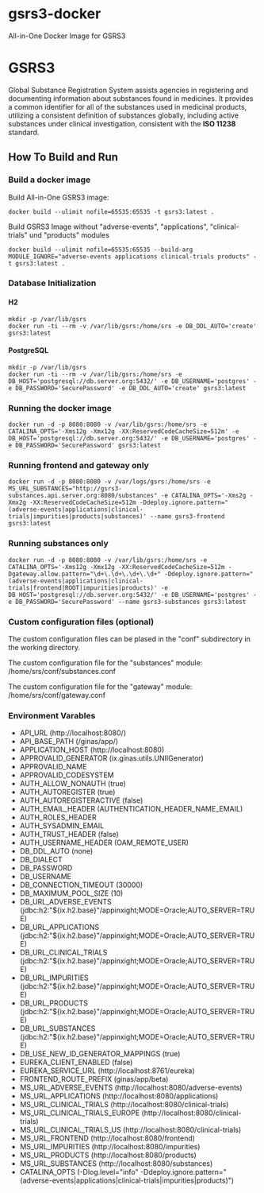 # gsrs3-docker
All-in-One Docker Image for GSRS3

# GSRS3

Global Substance Registration System assists agencies in 
registering and documenting information about substances 
found in medicines. It provides a 
common identifier for all of the substances 
used in medicinal products, utilizing a 
consistent definition of substances globally, 
including active substances under clinical 
investigation, consistent with the **ISO 11238** standard.

## How To Build and Run

### Build a docker image
Build All-in-One GSRS3 image:
```
docker build --ulimit nofile=65535:65535 -t gsrs3:latest .
```

Build GSRS3 Image without "adverse-events", "applications", "clinical-trials" und "products" modules
```
docker build --ulimit nofile=65535:65535 --build-arg MODULE_IGNORE="adverse-events applications clinical-trials products" -t gsrs3:latest .
```

### Database Initialization

#### H2
```
mkdir -p /var/lib/gsrs
docker run -ti --rm -v /var/lib/gsrs:/home/srs -e DB_DDL_AUTO='create' gsrs3:latest
```

#### PostgreSQL
```
mkdir -p /var/lib/gsrs
docker run -ti --rm -v /var/lib/gsrs:/home/srs -e DB_HOST='postgresql://db.server.org:5432/' -e DB_USERNAME='postgres' -e DB_PASSWORD='SecurePassword' -e DB_DDL_AUTO='create' gsrs3:latest
```

### Running the docker image
```
docker run -d -p 8080:8080 -v /var/lib/gsrs:/home/srs -e CATALINA_OPTS='-Xms12g -Xmx12g -XX:ReservedCodeCacheSize=512m' -e DB_HOST='postgresql://db.server.org:5432/' -e DB_USERNAME='postgres' -e DB_PASSWORD='SecurePassword' gsrs3:latest
```

### Running frontend and gateway only
```
docker run -d -p 8080:8080 -v /var/logs/gsrs:/home/srs -e MS_URL_SUBSTANCES="http://gsrs3-substances.api.server.org:8080/substances" -e CATALINA_OPTS='-Xms2g -Xmx2g -XX:ReservedCodeCacheSize=512m -Ddeploy.ignore.pattern="(adverse-events|applications|clinical-trials|impurities|products|substances)' --name gsrs3-frontend gsrs3:latest
```

### Running substances only
```
docker run -d -p 8080:8080 -v /var/lib/gsrs:/home/srs -e CATALINA_OPTS='-Xms12g -Xmx12g -XX:ReservedCodeCacheSize=512m -Dgateway.allow.pattern="\d+\.\d+\.\d+\.\d+" -Ddeploy.ignore.pattern="(adverse-events|applications|clinical-trials|frontend|ROOT|impurities|products)' -e DB_HOST='postgresql://db.server.org:5432/' -e DB_USERNAME='postgres' -e DB_PASSWORD='SecurePassword' --name gsrs3-substances gsrs3:latest
```

### Custom configuration files (optional)
The custom configuration files can be plased in the "conf" subdirectory in the working directory.

The custom configuration file for the "substances" module: /home/srs/conf/substances.conf

The custom configuration file for the "gateway" module: /home/srs/conf/gateway.conf

### Environment Varables
- API_URL (http://localhost:8080/)
- API_BASE_PATH (/ginas/app/)
- APPLICATION_HOST (http://localhost:8080)
- APPROVALID_GENERATOR (ix.ginas.utils.UNIIGenerator)
- APPROVALID_NAME
- APPROVALID_CODESYSTEM
- AUTH_ALLOW_NONAUTH (true)
- AUTH_AUTOREGISTER (true)
- AUTH_AUTOREGISTERACTIVE (false)
- AUTH_EMAIL_HEADER (AUTHENTICATION_HEADER_NAME_EMAIL)
- AUTH_ROLES_HEADER
- AUTH_SYSADMIN_EMAIL
- AUTH_TRUST_HEADER (false)
- AUTH_USERNAME_HEADER (OAM_REMOTE_USER)
- DB_DDL_AUTO (none)
- DB_DIALECT
- DB_PASSWORD
- DB_USERNAME
- DB_CONNECTION_TIMEOUT (30000)
- DB_MAXIMUM_POOL_SIZE (10)
- DB_URL_ADVERSE_EVENTS (jdbc:h2:"${ix.h2.base}"/appinxight;MODE=Oracle;AUTO_SERVER=TRUE)
- DB_URL_APPLICATIONS (jdbc:h2:"${ix.h2.base}"/appinxight;MODE=Oracle;AUTO_SERVER=TRUE)
- DB_URL_CLINICAL_TRIALS (jdbc:h2:"${ix.h2.base}"/appinxight;MODE=Oracle;AUTO_SERVER=TRUE)
- DB_URL_IMPURITIES (jdbc:h2:"${ix.h2.base}"/appinxight;MODE=Oracle;AUTO_SERVER=TRUE)
- DB_URL_PRODUCTS (jdbc:h2:"${ix.h2.base}"/appinxight;MODE=Oracle;AUTO_SERVER=TRUE)
- DB_URL_SUBSTANCES (jdbc:h2:"${ix.h2.base}"/appinxight;MODE=Oracle;AUTO_SERVER=TRUE)
- DB_USE_NEW_ID_GENERATOR_MAPPINGS (true)
- EUREKA_CLIENT_ENABLED (false)
- EUREKA_SERVICE_URL (http://localhost:8761/eureka)
- FRONTEND_ROUTE_PREFIX (ginas/app/beta)
- MS_URL_ADVERSE_EVENTS (http://localhost:8080/adverse-events)
- MS_URL_APPLICATIONS (http://localhost:8080/applications)
- MS_URL_CLINICAL_TRIALS (http://localhost:8080/clinical-trials)
- MS_URL_CLINICAL_TRIALS_EUROPE (http://localhost:8080/clinical-trials)
- MS_URL_CLINICAL_TRIALS_US (http://localhost:8080/clinical-trials)
- MS_URL_FRONTEND (http://localhost:8080/frontend)
- MS_URL_IMPURITIES (http://localhost:8080/impurities)
- MS_URL_PRODUCTS (http://localhost:8080/products)
- MS_URL_SUBSTANCES (http://localhost:8080/substances)
- CATALINA_OPTS (-Dlog.level="info" -Ddeploy.ignore.pattern="(adverse-events|applications|clinical-trials|impurities|products)")

